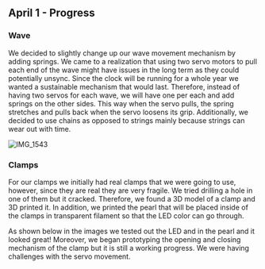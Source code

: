 ## April 1 - Progress

### Wave 

We decided to slightly change up our wave movement mechanism by adding springs. We came to a realization that using two servo motors to pull each end of the wave might have issues in the long term as they could potentially unsync. Since the clock will be running for a whole year we wanted a sustainable mechanism that would last. Therefore, instead of having two servos for each wave, we will have one per each and add springs on the other sides. This way when the servo pulls, the spring stretches and pulls back when the servo loosens its grip. Additionally, we decided to use chains as opposed to strings mainly because strings can wear out  with time. 

![IMG_1543](https://github.com/FatemaAlhameli/MachineLab/assets/98390877/0d091a1a-ae9f-4dcd-bf81-9d936ae98df5)

### Clamps

For our clamps we initially had real clamps that we were going to use, however, since they are real they are very fragile. We tried drilling a hole in one of them but it cracked. Therefore, we found a 3D model of a clamp and 3D printed it. In addition, we printed the pearl that will be placed inside of the clamps in transparent filament so that the LED color can go through. 

As shown below in the images we tested out the LED and in the pearl and it looked great! Moreover, we began prototyping the opening and closing mechanism of the clamp but it is still a working progress. We were having challenges with the servo movement. 
